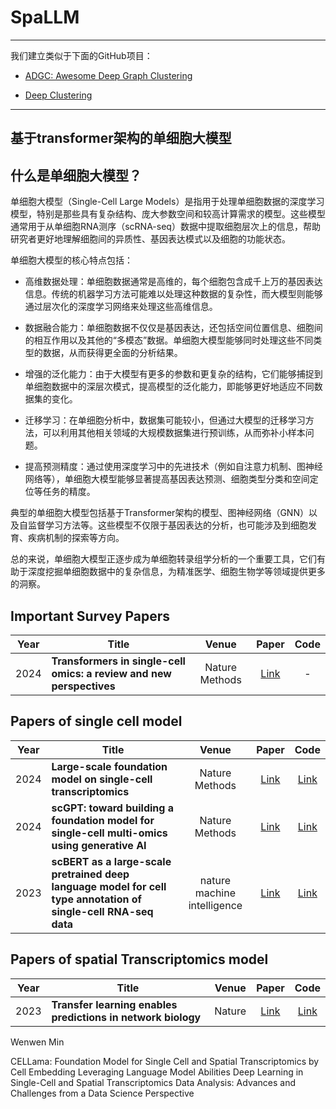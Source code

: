 # SpaLLM
--------------
我们建立类似于下面的GitHub项目：

- [ADGC: Awesome Deep Graph Clustering](https://github.com/yueliu1999/Awesome-Deep-Graph-Clustering)


- [Deep Clustering](https://github.com/zhoushengisnoob/DeepClustering)

--------------
## 基于transformer架构的单细胞大模型

## 什么是单细胞大模型？

单细胞大模型（Single-Cell Large Models）是指用于处理单细胞数据的深度学习模型，特别是那些具有复杂结构、庞大参数空间和较高计算需求的模型。这些模型通常用于从单细胞RNA测序（scRNA-seq）数据中提取细胞层次上的信息，帮助研究者更好地理解细胞间的异质性、基因表达模式以及细胞的功能状态。

单细胞大模型的核心特点包括：

- 高维数据处理：单细胞数据通常是高维的，每个细胞包含成千上万的基因表达信息。传统的机器学习方法可能难以处理这种数据的复杂性，而大模型则能够通过层次化的深度学习网络来处理这些高维信息。

- 数据融合能力：单细胞数据不仅仅是基因表达，还包括空间位置信息、细胞间的相互作用以及其他的“多模态”数据。单细胞大模型能够同时处理这些不同类型的数据，从而获得更全面的分析结果。

- 增强的泛化能力：由于大模型有更多的参数和更复杂的结构，它们能够捕捉到单细胞数据中的深层次模式，提高模型的泛化能力，即能够更好地适应不同数据集的变化。

- 迁移学习：在单细胞分析中，数据集可能较小，但通过大模型的迁移学习方法，可以利用其他相关领域的大规模数据集进行预训练，从而弥补小样本问题。

- 提高预测精度：通过使用深度学习中的先进技术（例如自注意力机制、图神经网络等），单细胞大模型能够显著提高基因表达预测、细胞类型分类和空间定位等任务的精度。

典型的单细胞大模型包括基于Transformer架构的模型、图神经网络（GNN）以及自监督学习方法等。这些模型不仅限于基因表达的分析，也可能涉及到细胞发育、疾病机制的探索等方向。

总的来说，单细胞大模型正逐步成为单细胞转录组学分析的一个重要工具，它们有助于深度挖掘单细胞数据中的复杂信息，为精准医学、细胞生物学等领域提供更多的洞察。



## Important Survey Papers

| Year | Title                                                        |    Venue    |                            Paper                             | Code |
| ---- | ------------------------------------------------------------ | :---------: | :----------------------------------------------------------: | :--: |
| 2024 | **Transformers in single-cell omics: a review and new perspectives** |    Nature Methods   | [Link](https://doi.org/10.1038/s41592-024-02353-) |  - |





## Papers of single cell model
| Year | Title                                                        |  Venue  |                            Paper                             |                             Code                             |
| ---- | ------------------------------------------------------------ | :-----: | :----------------------------------------------------------: | :----------------------------------------------------------: |
| 2024 | **Large-scale foundation model on single-cell transcriptomics** |   Nature Methods    | [Link](https://doi.org/10.1038/s41592-024-02305-7) |         [Link](https://github.com/biomap-research/scFoundation)                              |
| 2024 | **scGPT: toward building a foundation model for single-cell multi-omics using generative AI** |   Nature Methods    | [Link](https://doi.org/10.1038/s41592-024-02201-0) |    [Link](https://github.com/bowang-lab/scGPT)                            |
| 2023 | **scBERT as a large-scale pretrained deep language model for cell type annotation of single-cell RNA-seq data**              |  nature machine intelligence   |          [Link](https://doi.org/10.1038/s42256-022-00534-z)            |         [Link](https://github.com/TencentAILabHealthcare/scBERT)       



## Papers of spatial Transcriptomics model
| Year | Title                                                        |  Venue  |                            Paper                             |                             Code                             |
| ---- | ------------------------------------------------------------ | :-----: | :----------------------------------------------------------: | :----------------------------------------------------------: |
| 2023 | **Transfer learning enables predictions in network biology** |   Nature    | [Link](https://doi.org/10.1038/s41586-023-06139-9) |         [Link](https://huggingface.co/ctheodoris/Geneformer)   |



Wenwen Min

CELLama: Foundation Model for Single Cell and Spatial Transcriptomics by Cell Embedding Leveraging Language Model Abilities
Deep Learning in Single-Cell and Spatial Transcriptomics Data Analysis: Advances and Challenges from a Data Science Perspective






